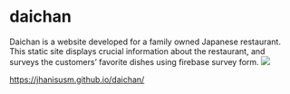 # daichan

Daichan is a website developed for a family owned Japanese restaurant. This static site displays crucial information about the restaurant, and surveys the customers’ favorite dishes using firebase survey form.
 <img src="https://lh6.googleusercontent.com/k6e-BcQ9-NoGnZ9UKteVNio9UELMrFO_KUZalFCufy-84x9XS7kwktAlefmncVZ5V7WRyRqp-CJTKINIKYKl=w2940-h5226-rw" />

https://jhanisusm.github.io/daichan/
